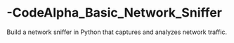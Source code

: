 # -CodeAlpha_Basic_Network_Sniffer
Build a network sniffer in Python that captures and analyzes network traffic.
